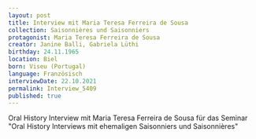 ```yaml
---
layout: post
title: Interview mit Maria Teresa Ferreira de Sousa
collection: Saisonnières und Saisonniers
protagonist: Maria Teresa Ferreira de Sousa
creator: Janine Balli, Gabriela Lüthi
birthday: 24.11.1965
location: Biel
born: Viseu (Portugal)
language: Französisch
interviewDate: 22.10.2021
permalink: Interview_5409
published: true
---
```

Oral History Interview mit Maria Teresa Ferreira de Sousa für das Seminar "Oral History Interviews mit ehemaligen Saisonniers und Saisonnières"